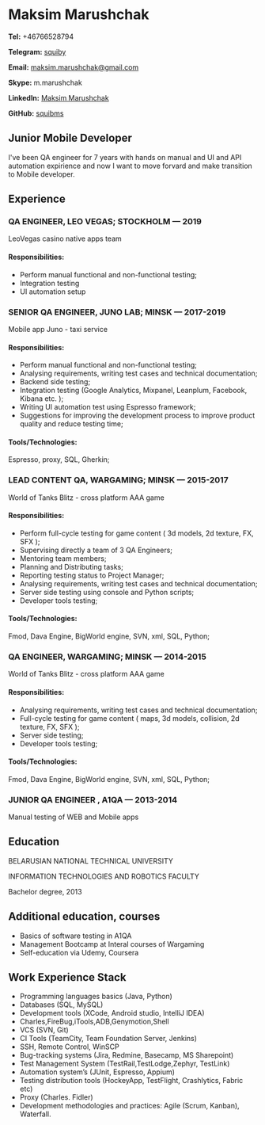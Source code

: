 # Maksim Marushchak

__Tel:__ +46766528794

__Telegram:__ [squiby](https://t.me/squiby)

__Email:__ maksim.marushchak@gmail.com

__Skype:__ m.marushchak

__LinkedIn:__ [Maksim Marushchak](https://www.linkedin.com/in/maksim-marushchak-62001788)

__GitHub:__ [squibms](https://github.com/squibms)

## Junior Mobile Developer

I've been QA engineer for 7 years with hands on manual and UI and API automation expirience and now I want to move forvard and make transition to Mobile developer.

## Experience

### QA ENGINEER, LEO VEGAS; STOCKHOLM — 2019
LeoVegas casino native apps team

#### Responsibilities:
- Perform manual functional and non-functional testing;
- Integration testing
- UI automation setup

### SENIOR QA ENGINEER, JUNO LAB; MINSK — 2017-2019
Mobile app Juno - taxi service

#### Responsibilities:
- Perform manual functional and non-functional testing;
- Analysing requirements, writing test cases and technical documentation;
- Backend side testing;
- Integration testing (Google Analytics, Mixpanel, Leanplum, Facebook, Kibana etc. );
- Writing UI automation test using Espresso framework;
- Suggestions for improving the development process to improve product quality and reduce testing time;

#### Tools/Technologies:
Espresso, proxy, SQL, Gherkin;

### LEAD CONTENT QA, WARGAMING; MINSK — 2015-2017
World of Tanks Blitz - cross platform AAA game

#### Responsibilities:
- Perform full-cycle testing for game content ( 3d models, 2d texture, FX, SFX );
- Supervising directly a team of 3 QA Engineers;
- Mentoring team members;
- Planning and Distributing tasks;
- Reporting testing status to Project Manager;
- Analysing requirements, writing test cases and technical documentation;
- Server side testing using console and Python scripts;
- Developer tools testing;

#### Tools/Technologies:
Fmod, Dava Engine, BigWorld engine, SVN, xml, SQL, Python;

### QA ENGINEER, WARGAMING; MINSK — 2014-2015
World of Tanks Blitz - cross platform AAA game

#### Responsibilities:
- Analysing requirements, writing test cases and technical documentation;
- Full-cycle testing for game content ( maps, 3d models, collision, 2d texture, FX, SFX );
- Server side testing;
- Developer tools testing;
 
#### Tools/Technologies:
Fmod, Dava Engine, BigWorld engine, SVN, xml, SQL, Python;

### JUNIOR QA ENGINEER , A1QA — 2013-2014
Manual testing of WEB and Mobile apps

## Education

BELARUSIAN NATIONAL TECHNICAL UNIVERSITY

INFORMATION TECHNOLOGIES AND ROBOTICS FACULTY

Bachelor degree, 2013 

## Additional education, courses

- Basics of software testing in A1QA
- Management Bootcamp at Interal courses of Wargaming 
- Self-education via Udemy, Coursera

## Work Experience Stack
- Programming languages basics (Java, Python)
- Databases (SQL, MySQL)
- Development tools (XCode, Android studio, IntelliJ IDEA)
- Charles,FireBug,iTools,ADB,Genymotion,Shell
- VCS (SVN, Git)
- CI Tools (TeamCity, Team Foundation Server, Jenkins)
- SSH, Remote Control, WinSCP
- Bug-tracking systems (Jira, Redmine, Basecamp, MS Sharepoint)
- Test Management System (TestRail,TestLodge,Zephyr, TestLink)
- Automation system’s (JUnit, Espresso, Appium)
- Testing distribution tools (HockeyApp, TestFlight, Crashlytics, Fabric etc)
- Proxy (Charles. Fidler)
- Development methodologies and practiсes: Agile (Scrum, Kanban), Waterfall.

